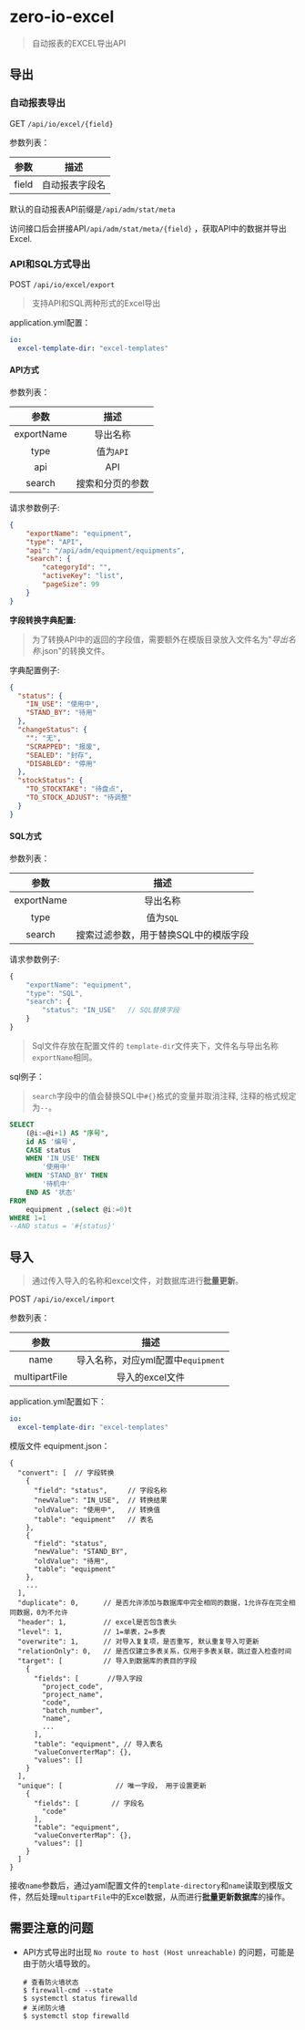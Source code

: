 # zero-io-excel
>自动报表的EXCEL导出API

## 导出
### 自动报表导出

GET `/api/io/excel/{field}`

参数列表：


| **参数** |    **描述**    |
| :------: | :------------: |
|  field   | 自动报表字段名 |

默认的自动报表API前缀是`/api/adm/stat/meta`

访问接口后会拼接API`/api/adm/stat/meta/{field}` ，获取API中的数据并导出Excel.

###  API和SQL方式导出

POST `/api/io/excel/export`

> 支持API和SQL两种形式的Excel导出


application.yml配置：

```yaml
io:
  excel-template-dir: "excel-templates"
```

####  API方式

参数列表：


|  **参数**  |     **描述**     |
| :--------: | :--------------: |
| exportName |     导出名称     |
|    type    |    值为`API`     |
|    api     |       API        |
|   search   | 搜索和分页的参数 |

请求参数例子:

```json
{
    "exportName": "equipment",
    "type": "API",
    "api": "/api/adm/equipment/equipments",
    "search": {
        "categoryId": "",
        "activeKey": "list",
        "pageSize": 99
    }
}
```

**字段转换字典配置:**

> 为了转换API中的返回的字段值，需要额外在模版目录放入文件名为"*导出名称*.json"的转换文件。

字典配置例子:

```json
{
  "status": {
    "IN_USE": "使用中",
    "STAND_BY": "待用"
  },
  "changeStatus": {
    "": "无",
    "SCRAPPED": "报废",
    "SEALED": "封存",
    "DISABLED": "停用"
  },
  "stockStatus": {
    "TO_STOCKTAKE": "待盘点",
    "TO_STOCK_ADJUST": "待调整"
  }
}
```





#### SQL方式

参数列表：

|  **参数**  |               **描述**                |
| :--------: | :-----------------------------------: |
| exportName |               导出名称                |
|    type    |               值为`SQL`               |
|   search   | 搜索过滤参数，用于替换SQL中的模版字段 |

请求参数例子:

```js
{
    "exportName": "equipment",
    "type": "SQL",
    "search": {           
        "status": "IN_USE"   // SQL替换字段
    }
}
```

> Sql文件存放在配置文件的 `template-dir`文件夹下，文件名与导出名称`exportName`相同。

sql例子：

> `search`字段中的值会替换SQL中`#{}`格式的变量并取消注释,  注释的格式规定为`--`。

```sql
SELECT
	(@i:=@i+1) AS "序号",
	id AS '编号',
	CASE status
	WHEN 'IN_USE' THEN
		'使用中'
	WHEN 'STAND_BY' THEN
		'待机中'
	END AS '状态'
FROM
	equipment ,(select @i:=0)t
WHERE 1=1
--AND status = '#{status}'

```



## 导入

> 通过传入导入的名称和excel文件，对数据库进行**批量更新**。

POST  `/api/io/excel/import`

参数列表：

|   **参数**    |              **描述**              |
| :-----------: | :--------------------------------: |
|     name      | 导入名称，对应yml配置中`equipment` |
| multipartFile |          导入的excel文件           |

application.yml配置如下：

```yaml
io:
  excel-template-dir: "excel-templates"
```

模版文件 equipment.json：

```
{
  "convert": [	// 字段转换
    {
      "field": "status",     // 字段名称
      "newValue": "IN_USE",  // 转换结果
      "oldValue": "使用中",   // 转换值
      "table": "equipment"   // 表名
    },
    {
      "field": "status",
      "newValue": "STAND_BY",
      "oldValue": "待用",
      "table": "equipment"
    },
    ...
  ],
  "duplicate": 0,      // 是否允许添加与数据库中完全相同的数据，1允许存在完全相同数据，0为不允许
  "header": 1,         // excel是否包含表头
  "level": 1,          // 1=单表，2=多表
  "overwrite": 1,      // 对导入复复项，是否重写, 默认重复导入可更新
  "relationOnly": 0,   // 是否仅建立多表关系，仅用于多表关联，跳过查入检查时间
  "target": [          // 导入到数据库的表目的字段
    {
      "fields": [		//导入字段
        "project_code",
        "project_name",
        "code",
        "batch_number",
        "name",
        ...
      ],
      "table": "equipment",	// 导入表名
      "valueConverterMap": {},
      "values": []
    }
  ],
  "unique": [             // 唯一字段， 用于设置更新
    {
      "fields": [        // 字段名
        "code"
      ],
      "table": "equipment",
      "valueConverterMap": {},
      "values": []
    }
  ]
}

```



接收`name`参数后，通过yaml配置文件的`template-directory`和`name`读取到模版文件，然后处理`multipartFile`中的Excel数据，从而进行**批量更新数据库**的操作。



## 需要注意的问题

* API方式导出时出现 `No route to host (Host unreachable)` 的问题，可能是由于防火墙导致的。

  ```
  # 查看防火墙状态
  $ firewall-cmd --state
  $ systemctl status firewalld
  # 关闭防火墙
  $ systemctl stop firewalld
  ```

  
